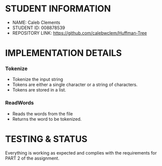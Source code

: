 # STUDENT INFORMATION
- NAME: Caleb Clements
- STUDENT ID: 008878539
- REPOSITORY LINK: https://github.com/calebwclem/Huffman-Tree

# IMPLEMENTATION DETAILS

### Tokenize
- Tokenize the input string
- Tokens are either a single character or a string of characters.
- Tokens are stored in a list.

### ReadWords
- Reads the words from the file
- Returns the word to be tokenized.


# TESTING & STATUS
Everything is working as expected and complies with the requirements for PART 2 of the assignment.